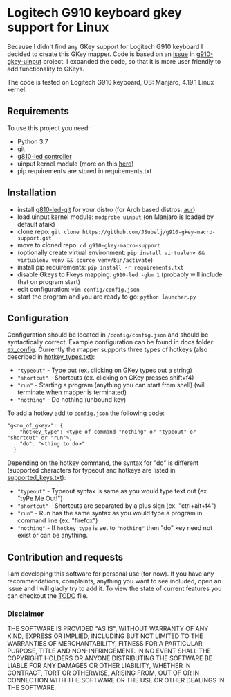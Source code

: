 # Logitech G910 keyboard gkey support for Linux

Because I didn't find any GKey support for Logitech G910 keyboard I decided to create this GKey mapper.
Code is based on an [issue](https://github.com/CReimer/g910-gkey-uinput/issues/3)
in [g910-gkey-uinput](https://github.com/CReimer/g910-gkey-uinput) project. I expanded the code, so that it is more 
user friendly to add functionality to GKeys.

The code is tested on Logitech G910 keyboard, OS: Manjaro, 4.19.1 Linux kernel.

## Requirements

To use this project you need:
 - Python 3.7
 - git
 - [g810-led controller](https://github.com/MatMoul/g810-led)
 - uinput kernel module (more on this [here](tjjr.fi/sw/python-uinput/#Usage))
 - pip requirements are stored in requirements.txt
 
## Installation
 - install [g810-led-git](https://github.com/MatMoul/g810-led) for your distro (for Arch based distros: [aur](https://aur.archlinux.org/packages/g810-led-git/))
 - load uinput kernel module: `modprobe uinput` (on Manjaro is loaded by default afaik) 
 - clone repo: `git clone https://github.com/JSubelj/g910-gkey-macro-support.git`
 - move to cloned repo: `cd g910-gkey-macro-support`
 - (optionally create virtual environment: `pip install virtualenv && virtualenv venv && source venv/bin/activate`)
 - install pip requirements: `pip install -r requirements.txt` 
 - disable Gkeys to Fkeys mapping: `g910-led -gkm 1` (probably will include that on program start)
 - edit configuration: `vim config/config.json`
 - start the program and you are ready to go: `python launcher.py`
 
## Configuration
Configuration should be located in `/config/config.json` and should be syntactically correct. Example 
configuration can be found in docs folder: [ex_config](docs/ex_config/ex_config.json).
Currently the mapper supports three types of hotkeys (also described in [hotkey_types.txt](docs/hotkey_types.txt)):
 * `"typeout"` - Type out (ex. clicking on GKey types out a string)
 * `"shortcut"` - Shortcuts (ex. clicking on GKey presses shift+f4)
 * `"run"` - Starting a program (anything you can start from shell) (will terminate when mapper is terminated)
 * `"nothing"` - Do nothing (unbound key)

To add a hotkey add to `config.json` the following code:
```
"g<no_of_gkey>": {
    "hotkey_type": <type of command "nothing" or "typeout" or "shortcut" or "run">,
    "do": "<thing to do>"
  }
```

Depending on the hotkey command, the syntax for "do" is different (supported characters for typeout and 
hotkeys are listed in [supported_keys.txt](docs/supported_keys.txt)):
 * `"typeout"` - Typeout syntax is same as you would type text out (ex. "tyPe Me Out!")
 * `"shortcut"` - Shortcuts are separated by a plus sign (ex. "ctrl+alt+f4")
 * `"run"` - Run has the same syntax as you would type a program in command line (ex. "firefox")
 * `"nothing"` - If `hotkey_type` is set to `"nothing"` then "do" key need not exist or can be anything.
 
## Contribution and requests
I am developing this software for personal use (for now). If you have any recommendations, complaints, anything you want to see included,
open an issue and I will gladly try to add it. To view the state of current features you can checkout the [TODO](TODO.md) file.

### Disclaimer
THE SOFTWARE IS PROVIDED "AS IS", WITHOUT WARRANTY OF ANY KIND, EXPRESS OR IMPLIED, 
INCLUDING BUT NOT LIMITED TO THE WARRANTIES OF MERCHANTABILITY, 
FITNESS FOR A PARTICULAR PURPOSE, TITLE AND NON-INFRINGEMENT. 
IN NO EVENT SHALL THE COPYRIGHT HOLDERS OR ANYONE DISTRIBUTING THE SOFTWARE 
BE LIABLE FOR ANY DAMAGES OR OTHER LIABILITY, WHETHER IN CONTRACT, TORT OR OTHERWISE, 
ARISING FROM, OUT OF OR IN CONNECTION WITH THE SOFTWARE OR THE USE OR OTHER DEALINGS 
IN THE SOFTWARE.